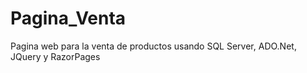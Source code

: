# Pagina_Venta
Pagina web para la venta de productos usando SQL Server, ADO.Net, JQuery y RazorPages
